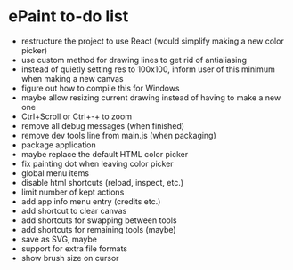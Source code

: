 # ePaint to-do list

- restructure the project to use React (would simplify making a new color picker)
- use custom method for drawing lines to get rid of antialiasing
- instead of quietly setting res to 100x100, inform user of this minimum when making a new canvas
- figure out how to compile this for Windows
- maybe allow resizing current drawing instead of having to make a new one
- Ctrl+Scroll or Ctrl+-\+ to zoom
- remove all debug messages (when finished)
- remove dev tools line from main.js (when packaging)
- package application
- maybe replace the default HTML color picker
- fix painting dot when leaving color picker
- global menu items
- disable html shortcuts (reload, inspect, etc.)
- limit number of kept actions
- add app info menu entry (credits etc.)
- add shortcut to clear canvas
- add shortcuts for swapping between tools
- add shortcuts for remaining tools (maybe)
- save as SVG, maybe
- support for extra file formats
- show brush size on cursor
